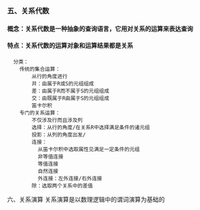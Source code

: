 <h3>五、关系代数</h3>
<h4>概念：关系代数是一种抽象的查询语言，它用对关系的运算来表达查询</h4>
<h4>特点：关系代数的运算对象和运算结果都是关系</h4>

      分类：
        传统的集合运算：
            从行的角度进行
            并：由属于R或S的元组组成
            差：由属于R而不属于S的元组组成
            交：由既属于R由属于S的元组组成
            笛卡尔积
        专门的关系运算：
            不仅涉及行而且涉及列
            选择：从行的角度/在关系R中选择满足条件的诸元组
            投影：从列的角度出发/
            连接：
              从笛卡尔积中选取属性见满足一定条件的元组
              非等值连接
              等值连接
              自然连接
              外连接：左外连接/右外连接
            除：选取两个关系中的差值
  六、关系演算
      关系演算是以数理逻辑中的谓词演算为基础的
